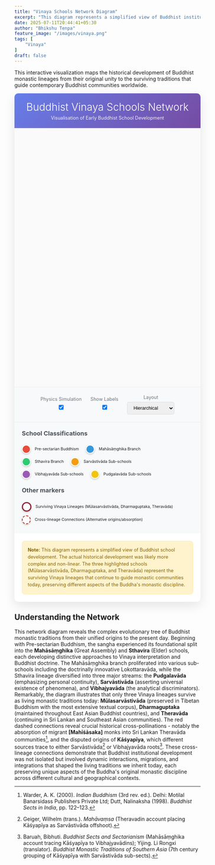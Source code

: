 ```yaml
---
title: "Vinaya Schools Network Diagram"
excerpt: "This diagram represents a simplified view of Buddhist institutional development. The actual historical development was likely more complex and non-linear though..."
date: 2025-07-11T20:44:41+05:30
author: "Bhikshu Tenpa"
feature_image: "/images/vinaya.png"
tags: [
    "Vinaya"
]
draft: false
---
```


This interactive visualization maps the historical development of Buddhist monastic lineages from their original unity to the surviving traditions that guide contemporary Buddhist communities worldwide.

<!DOCTYPE html>
<html lang="en">
<head>
    <meta charset="UTF-8">
    <meta name="viewport" content="width=device-width, initial-scale=1.0">
    <title>Buddhist Vinaya Schools Network</title>
    <style>
        .container {
            max-width: 1200px;
            margin: 0 auto;
            background: white;
            border-radius: 10px;
            box-shadow: 0 10px 30px rgba(0,0,0,0.1);
            overflow: hidden;
        }
        .header {
            background: linear-gradient(135deg, #667eea 0%, #764ba2 100%);
            color: #ffffff;
            padding: 20px;
            text-align: center;
        }
        .header h1 {
            color: #ffffff;
            margin: 0;
            font-size: 2em;
            font-weight: 300;
        }
        .header p {
            margin: 5px 0 0 0;
            opacity: 0.9;
            font-size: 0.9em;
        }
        #network {
            width: 100%;
            height: 700px;
            background: #fafafa;
            border: none;
        }
        .controls {
            padding: 20px;
            background: #f8f9fa;
            border-top: 1px solid #e9ecef;
            text-align: center;
        }
        .control-group {
            display: inline-block;
            margin: 0 10px;
        }
        .control-group label {
            display: block;
            font-size: 0.9em;
            color: #6c757d;
            margin-bottom: 5px;
        }
        .control-group input, .control-group select {
            padding: 8px 12px;
            border: 1px solid #ddd;
            border-radius: 5px;
            font-size: 0.9em;
        }
        .legend {
            padding: 20px;
            background: #f8f9fa;
            border-top: 1px solid #e9ecef;
        }
        .legend h3 {
            margin-top: 0;
            color: #495057;
        }
        .legend-item {
            display: inline-block;
            margin: 5px 15px 5px 0;
            font-size: 0.75em;
        }
        .legend-color {
            display: inline-block;
            width: 20px;
            height: 20px;
            border-radius: 50%;
            margin-right: 8px;
            vertical-align: middle;
            border: 2px solid #fff;
            box-shadow: 0 2px 4px rgba(0,0,0,0.2);
        }
        .note {
            background: #fff3cd;
            border: 1px solid #ffeaa7;
            border-radius: 8px;
            padding: 15px;
            margin: 20px;
            font-size: 0.9em;
            color: #856404;
            line-height: 1.5;
        }
    </style>
    <script src="https://cdnjs.cloudflare.com/ajax/libs/d3/7.8.5/d3.min.js"></script>
</head>
<body>
    <div class="container">
        <div class="header">
            <h1>Buddhist Vinaya Schools Network</h1>
            <p>Visualisation of Early Buddhist School Development</p>
        </div>
        <div id="network"></div>
        <div class="controls">
            <div class="control-group">
                <label for="physics">Physics Simulation</label>
                <input type="checkbox" id="physics" checked>
            </div>
            <div class="control-group">
                <label for="labels">Show Labels</label>
                <input type="checkbox" id="labels" checked>
            </div>
            <div class="control-group">
                <label for="layout">Layout</label>
                <select id="layout">
                    <option value="hierarchical">Hierarchical</option>
                    <option value="force">Force-directed</option>
                </select>
            </div>
        </div>
        <div class="legend">
            <h3>School Classifications</h3>
            <div class="legend-item">
                <span class="legend-color" style="background-color: #e74c3c;"></span>
                Pre-sectarian Buddhism
            </div>
            <div class="legend-item">
                <span class="legend-color" style="background-color: #3498db;"></span>
                Mahāsāṃghika Branch
            </div>
            <div class="legend-item">
                <span class="legend-color" style="background-color: #2ecc71;"></span>
                Sthavira Branch
            </div>
            <div class="legend-item">
                <span class="legend-color" style="background-color: #f39c12;"></span>
                Sarvāstivāda Sub-schools
            </div>
            <div class="legend-item">
                <span class="legend-color" style="background-color: #9b59b6;"></span>
                Vibhajyavāda Sub-schools
            </div>
            <div class="legend-item">
                <span class="legend-color" style="background-color: #f1c40f;"></span>
                Pudgalavāda Sub-schools
            </div>
            <h3 style="margin-top: 1em;">Other markers</h3>
            <div class="legend-item">
                <span class="legend-color" style="background-color: #ffffff; border: 3px solid #8b2635;"></span>
                Surviving Vinaya Lineages (Mūlasarvāstivāda, Dharmaguptaka, Theravāda)
            </div>
            <div class="legend-item">
                <span class="legend-color" style="background-color: #ffffff; border: 2px dashed #c0392b;"></span>
                Cross-lineage Connections (Alternative origins/absorption)
            </div>
        </div>
        <div class="note">
            <strong>Note:</strong> This diagram represents a simplified view of Buddhist school development. The actual historical development was likely more complex and non-linear. The three highlighted schools (Mūlasarvāstivāda, Dharmaguptaka, and Theravāda) represent the surviving Vinaya lineages that continue to guide monastic communities today, preserving different aspects of the Buddha's monastic discipline.
        </div>
    </div>
    <script>
        const width = 700;
        const height = 700;
        // Create the network data
        const nodes = [
            {id: "mulasarvastivada", name: "Mūlasarvāstivāda", group: "sarvastivada", level: 1},
            {id: "dharmaguptaka1", name: "Dharmaguptaka", group: "sarvastivada", level: 1},
            {id: "theravada2", name: "Theravāda", group: "vibhajyavada", level: 1},
            {id: "theravada1", name: "Theravāda", group: "vibhajyavada", level: 3},
            {id: "tambapanniya", name: "Tambapaṇṇiya", group: "vibhajyavada", level: 3},
            {id: "kasyapiya2", name: "Kāśyapīya", group: "vibhajyavada", level: 3},
            {id: "vibhajyavada", name: "Vibhajyavāda", group: "vibhajyavada", level: 4},
            {id: "[mahisasaka]", name: "[Mahīśāsaka]", group: "sarvastivada", level: 2},
            {id: "haimavata2", name: "Haimavata", group: "sarvastivada", level: 3},
            {id: "kasyapiya1", name: "Kāśyapīya", group: "sarvastivada", level: 3},
            {id: "mahisasaka1", name: "Mahīśāsaka", group: "sarvastivada", level: 3},
            {id: "sautrantika", name: "Sautrāntika", group: "sarvastivada", level: 3},
            {id: "vaibhasika", name: "Vaibhāṣika", group: "sarvastivada", level: 3},
            {id: "sarvastivada", name: "Sarvāstivāda", group: "sarvastivada", level: 4},
            {id: "vatsiputriya", name: "Vātsīputrīya", group: "pudgalavada", level: 3},
            {id: "sammitiya", name: "Saṃmitīya", group: "pudgalavada", level: 3},
            {id: "pudgalavada", name: "Pudgalavāda", group: "pudgalavada", level: 4},
            {id: "sthavira", name: "Sthaviras", group: "sthavira", level: 5},
            {id: "lokottaravada", name: "Lokottaravāda", group: "mahasanghika", level: 3},
            {id: "bahusrutiya", name: "Bahuśrutīya", group: "mahasanghika", level: 3},
            {id: "prajnaptivada", name: "Prajñaptivāda", group: "mahasanghika", level: 3},
            {id: "ekavyavahara", name: "Ekavyāvahārika", group: "mahasanghika", level: 4},
            {id: "gokulika", name: "Gokulika", group: "mahasanghika", level: 4},
            {id: "caitika", name: "Caitika", group: "mahasanghika", level: 4},
            {id: "haimavata1", name: "Haimavata", group: "mahasanghika", level: 4},
            {id: "mahasanghika", name: "Mahāsāṃghika", group: "mahasanghika", level: 5},
            {id: "pre-sectarian", name: "Pre-sectarian Buddhism", group: "root", level: 6},
        ];
        const links = [
            {source: "pre-sectarian", target: "mahasanghika"},
            {source: "pre-sectarian", target: "sthavira"},
            {source: "mahasanghika", target: "ekavyavahara"},
            {source: "mahasanghika", target: "gokulika"},
            {source: "mahasanghika", target: "caitika"},
            {source: "mahasanghika", target: "haimavata1"},
            {source: "ekavyavahara", target: "lokottaravada"},
            {source: "gokulika", target: "bahusrutiya"},
            {source: "gokulika", target: "prajnaptivada"},
            {source: "sthavira", target: "pudgalavada"},
            {source: "sthavira", target: "sarvastivada"},
            {source: "sthavira", target: "vibhajyavada"},
            {source: "pudgalavada", target: "vatsiputriya"},
            {source: "pudgalavada", target: "sammitiya"},
            {source: "sarvastivada", target: "haimavata2"},
            {source: "sarvastivada", target: "kasyapiya1"},
            {source: "sarvastivada", target: "mahisasaka1"},
            {source: "sarvastivada", target: "sautrantika"},
            {source: "sarvastivada", target: "mulasarvastivada"},
            {source: "sarvastivada", target: "vaibhasika"},
            {source: "mahisasaka1", target: "dharmaguptaka1"},
            {source: "vibhajyavada", target: "theravada1"},
            {source: "vibhajyavada", target: "tambapanniya"},
            {source: "vibhajyavada", target: "kasyapiya2"},
            {source: "tambapanniya", target: "theravada2"},
            {source: "mahisasaka1", target: "[mahisasaka]"},
            {source: "[mahisasaka]", target: "theravada2"},
            {source: "kasyapiya2", target: "sarvastivada"}
        ];
        const colorScale = d3.scaleOrdinal()
            .domain(["root", "mahasanghika", "sthavira", "sarvastivada", "vibhajyavada", "pudgalavada"])
            .range(["#e74c3c", "#3498db", "#2ecc71", "#f39c12", "#9b59b6", "#f1c40f"]);
        const svg = d3.select("#network")
            .append("svg")
            .attr("width", width)
            .attr("height", height);
        const g = svg.append("g");
        // Add zoom behavior
        const zoom = d3.zoom()
            .scaleExtent([0.3, 3])
            .on("zoom", (event) => {
                g.attr("transform", event.transform);
            });
        svg.call(zoom);
        // Create force simulation
        const simulation = d3.forceSimulation(nodes)
            .force("link", d3.forceLink(links).id(d => d.id).distance(80))
            .force("charge", d3.forceManyBody().strength(-300))
            .force("center", d3.forceCenter(width / 2, height / 2))
            .force("collision", d3.forceCollide().radius(40));
        // Create links with different styles for cross-lineage connections
        const survivingSchools = ["mulasarvastivada", "dharmaguptaka1", "theravada2"];
        const link = g.append("g")
            .selectAll("line")
            .data(links)
            .enter().append("line")
            .attr("stroke", d => {
                // Highlight cross-lineage connections
                return ((d.source.id === "[mahisasaka]" && d.target.id === "theravada2") ||
                        (d.source.id === "kasyapiya2" && d.target.id === "sarvastivada")) ? "#e74c3c" : "#999";
            })
            .attr("stroke-opacity", d => {
                return ((d.source.id === "[mahisasaka]" && d.target.id === "theravada2") ||
                        (d.source.id === "kasyapiya2" && d.target.id === "sarvastivada")) ? 0.8 : 0.6;
            })
            .attr("stroke-width", d => {
                return ((d.source.id === "[mahisasaka]" && d.target.id === "theravada2") ||
                        (d.source.id === "kasyapiya2" && d.target.id === "sarvastivada")) ? 3 : 2;
            })
            .attr("stroke-dasharray", d => {
                return ((d.source.id === "[mahisasaka]" && d.target.id === "theravada2") ||
                        (d.source.id === "kasyapiya2" && d.target.id === "sarvastivada")) ? "5,5" : "none";
            });
        // Create nodes
        const node = g.append("g")
            .selectAll("circle")
            .data(nodes)
            .enter().append("circle")
            .attr("r", d => survivingSchools.includes(d.id) ? 12 : 8)
            .attr("fill", d => colorScale(d.group))
            .attr("stroke", d => survivingSchools.includes(d.id) ? "#c0392b" : "#fff")
            .attr("stroke-width", d => survivingSchools.includes(d.id) ? 4 : 2)
            .call(d3.drag()
                .on("start", dragstarted)
                .on("drag", dragged)
                .on("end", dragended));
        // Add labels
        const label = g.append("g")
            .selectAll("text")
            .data(nodes)
            .enter().append("text")
            .text(d => d.name)
            .attr("font-size", d => (survivingSchools.includes(d.id) || (d.id === "pre-sectarian")) ? "12px" : "10px")
            .attr("font-weight", d => (survivingSchools.includes(d.id) || (d.id === "pre-sectarian")) ? "bold" : "normal")
            .attr("text-anchor", "middle")
            .attr("dy", "0.35em")
            .attr("fill", "#333")
            .style("pointer-events", "none");
        // Add tooltips
        node.append("title")
            .text(d => d.name);
        // Update positions on simulation tick
        simulation.on("tick", () => {
            link
                .attr("x1", d => d.source.x)
                .attr("y1", d => d.source.y)
                .attr("x2", d => d.target.x)
                .attr("y2", d => d.target.y);
            node
                .attr("cx", d => d.x)
                .attr("cy", d => d.y);
            label
                .attr("x", d => d.x)
                .attr("y", d => d.y + 20);
        });
        // Drag functions
        function dragstarted(event, d) {
            if (!event.active) simulation.alphaTarget(0.3).restart();
            d.fx = d.x;
            d.fy = d.y;
        }
        function dragged(event, d) {
            d.fx = event.x;
            d.fy = event.y;
        }
        function dragended(event, d) {
            if (!event.active) simulation.alphaTarget(0);
            d.fx = null;
            d.fy = null;
        }
        // Control handlers
        document.getElementById('physics').addEventListener('change', function(e) {
            if (e.target.checked) {
                simulation.alpha(1).restart();
            } else {
                simulation.stop();
            }
        });
        document.getElementById('labels').addEventListener('change', function(e) {
            label.style('display', e.target.checked ? 'block' : 'none');
        });
        document.getElementById('layout').addEventListener('change', function(e) {
            if (e.target.value === 'hierarchical') {
                // Arrange nodes in levels
                nodes.forEach(d => {
                    d.x = width / 2 + (Math.random() - 0.5) * 200;
                    d.y = 100 + d.level * 120;
                });
                simulation.alpha(1).restart();
            } else {
                // Force-directed layout
                simulation.alpha(1).restart();
            }
        });
        // Initial centering
        setTimeout(() => {
            const bounds = g.node().getBBox();
            const fullWidth = bounds.width;
            const fullHeight = bounds.height;
            const scale = Math.min(width / fullWidth, height / fullHeight) * 0.8;
            const centerX = bounds.x + fullWidth / 2;
            const centerY = bounds.y + fullHeight / 2;
            svg.transition()
                .duration(750)
                .call(zoom.transform, d3.zoomIdentity
                    .translate(width / 2, height / 2)
                    .scale(scale)
                    .translate(-centerX, -centerY));
        }, 1000);
    </script>
</body>
</html>

## Understanding the Network

This network diagram reveals the complex evolutionary tree of Buddhist monastic traditions from their unified origins to the present day. Beginning with Pre-sectarian Buddhism, the sangha experienced its foundational split into the **Mahāsāṃghika** (Great Assembly) and **Sthavira** (Elder) schools, each developing distinctive approaches to Vinaya interpretation and Buddhist doctrine. The Mahāsāṃghika branch proliferated into various sub-schools including the doctrinally innovative Lokottaravāda, while the Sthavira lineage diversified into three major streams: the **Pudgalavāda** (emphasizing personal continuity), **Sarvāstivāda** (asserting universal existence of phenomena), and **Vibhajyavāda** (the analytical discriminators). Remarkably, the diagram illustrates that only three Vinaya lineages survive as living monastic traditions today: **Mūlasarvāstivāda** (preserved in Tibetan Buddhism with the most extensive textual corpus), **Dharmaguptaka** (maintained throughout East Asian Buddhist countries), and **Theravāda** (continuing in Sri Lankan and Southeast Asian communities). The red dashed connections reveal crucial historical cross-pollinations - notably the absorption of migrant **[Mahīśāsaka]** monks into Sri Lankan Theravāda communities[^1], and the disputed origins of **Kāśyapīya**, which different sources trace to either Sarvāstivāda[^2] or Vibhajyavāda roots[^3]. These cross-lineage connections demonstrate that Buddhist institutional development was not isolated but involved dynamic interactions, migrations, and integrations that shaped the living traditions we inherit today, each preserving unique aspects of the Buddha's original monastic discipline across different cultural and geographical contexts.

[^1]: Warder, A. K. (2000). *Indian Buddhism* (3rd rev. ed.). Delhi: Motilal Banarsidass Publishers Private Ltd; Dutt, Nalinaksha (1998). *Buddhist Sects in India*, pp. 122–123.

[^2]: Geiger, Wilhelm (trans.). *Mahāvaṃsa* (Theravadin account placing Kāśyapīya as Sarvāstivāda offshoot).

[^3]: Baruah, Bibhuti. *Buddhist Sects and Sectarianism* (Mahāsāṃghika account tracing Kāśyapīya to Vibhajyavādins); Yijing. Li Rongxi (translator). *Buddhist Monastic Traditions of Southern Asia* (7th century grouping of Kāśyapīya with Sarvāstivāda sub-sects).
